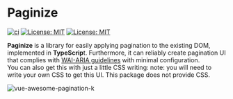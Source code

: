 # Paginize
[![ci](https://github.com/kokoro-hart/Paginize/actions/workflows/ci.yml/badge.svg)](https://github.com/kokoro-hart/Paginize/actions/workflows/ci.yml)
[![License: MIT](https://img.shields.io/badge/License-MIT-yellow.svg)](https://opensource.org/licenses/MIT)
[![License: MIT](https://img.shields.io/badge/vresion-1.0.9-blue)](https://www.npmjs.com/package/@kokorotobita/paginize?activeTab=readme)


**Paginize** is a library for easily applying pagination to the existing DOM, implemented in **TypeScrip**t. Furthermore, it can reliably create pagination UI that complies with [WAI-ARIA guidelines](https://design-system.w3.org/components/pagination.html "タイトル")  with minimal configuration. <br>
You can also get this with just a little CSS writing: note: you will need to write your own CSS to get this UI. This package does not provide CSS.


![vue-awesome-pagination-k](https://github.com/kokoro-hart/Paginize/assets/84849551/f38a36d3-e61e-4dd8-995c-4786758ce12b)
